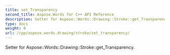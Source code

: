 ```yaml
---
title: set_Transparency
second_title: Aspose.Words for C++ API Reference
description: Setter for Aspose::Words::Drawing::Stroke::get_Transparency. 
type: docs
weight: 0
url: /cpp/aspose.words.drawing/stroke/set_transparency/
---
```


Setter for Aspose::Words::Drawing::Stroke::get_Transparency. 

